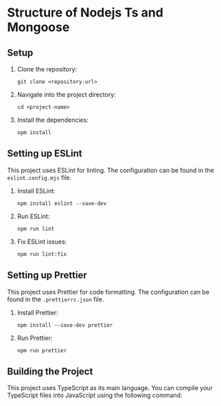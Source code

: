 
# Structure of Nodejs Ts and Mongoose

## Setup

1. Clone the repository:
    ```
    git clone <repository-url>
    ```

2. Navigate into the project directory:
    ```
    cd <project-name>
    ```

3. Install the dependencies:
    ```
    npm install
    ```

## Setting up ESLint

This project uses ESLint for linting. The configuration can be found in the `eslint.config.mjs` file.

1. Install ESLint:
    ```
    npm install eslint --save-dev
    ```

2. Run ESLint:
    ```
    npm run lint
    ```

3. Fix ESLint issues:
    ```
    npm run lint:fix
    ```

## Setting up Prettier

This project uses Prettier for code formatting. The configuration can be found in the `.prettierrc.json` file.

1. Install Prettier:
    ```
    npm install --save-dev prettier
    ```

2. Run Prettier:
    ```
    npm run prettier
    ```

## Building the Project

This project uses TypeScript as its main language. You can compile your TypeScript files into JavaScript using the following command:
